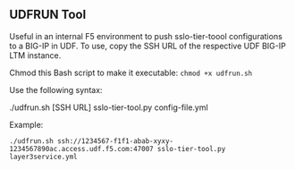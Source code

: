 ## UDFRUN Tool ##

Useful in an internal F5 environment to push sslo-tier-toool configurations to a BIG-IP in UDF. To use, copy the SSH URL of the respective UDF BIG-IP LTM instance.

Chmod this Bash script to make it executable:
`chmod +x udfrun.sh`

Use the following syntax:

./udfrun.sh [SSH URL] sslo-tier-tool.py config-file.yml

Example:

`./udfrun.sh ssh://1234567-f1f1-abab-xyxy-1234567890ac.access.udf.f5.com:47007 sslo-tier-tool.py layer3service.yml`
